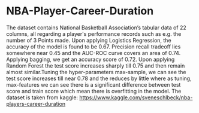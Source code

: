 # NBA-Player-Career-Duration
The dataset contains National Basketball Association’s tabular data of 22 columns, all regarding a player's performance records such as e.g. the number of 3 Points made. Upon applying Logistics Regression, the accuracy of the model is found to be 0.67. Precision recall tradeoff lies somewhere near 0.45 and the AUC-ROC curve covers an area of 0.74. Applying bagging, we get an accuracy score of 0.72. Upon applying Random Forest the test score increases sharply till 0.75 and then remain almost similar.Tuning the hyper-parameters max-sample, we can see the test score increases till near 0.78 and the reduces by little where as tuning, max-features we can see there is a significant difference between test score and train score which mean there is overfitting in the model. The dataset is taken from kaggle: https://www.kaggle.com/sveneschlbeck/nba-players-career-duration
